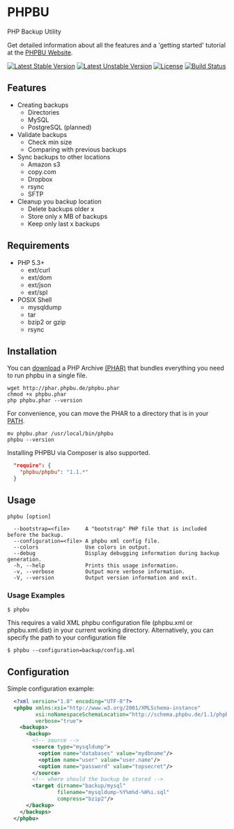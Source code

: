 # PHPBU

PHP Backup Utility

Get detailed information about all the features and a 'getting started' tutorial at the [PHPBU Website](http://phpbu.de).

[![Latest Stable Version](https://poser.pugx.org/phpbu/phpbu/v/stable.svg)](https://packagist.org/packages/phpbu/phpbu)
[![Latest Unstable Version](https://poser.pugx.org/phpbu/phpbu/v/unstable.svg)](https://packagist.org/packages/phpbu/phpbu)
[![License](https://poser.pugx.org/phpbu/phpbu/license.svg)](https://packagist.org/packages/phpbu/phpbu)
[![Build Status](https://travis-ci.org/sebastianfeldmann/phpbu.svg?branch=master)](https://travis-ci.org/sebastianfeldmann/phpbu)

## Features

* Creating backups
    + Directories
    + MySQL
    + PostgreSQL (planned)
* Validate backups
    + Check min size
    + Comparing with previous backups
* Sync backups to other locations
    + Amazon s3
    + copy.com
    + Dropbox
    + rsync
    + SFTP
* Cleanup you backup location
    + Delete backups older x
    + Store only x MB of backups
    + Keep only last x backups

## Requirements

* PHP 5.3+
    + ext/curl
    + ext/dom
    + ext/json
    + ext/spl
* POSIX Shell
    + mysqldump
    + tar
    + bzip2 or gzip
    + rsync

## Installation

You can [download](http://phar.phpbu.de/phpbu.phar) a PHP Archive [(PHAR)](http://php.net/phar) that bundles everything you need to run phpbu in a single file.

    wget http://phar.phpbu.de/phpbu.phar
    chmod +x phpbu.phar
    php phpbu.phar --version

For convenience, you can move the PHAR to a directory that is in your [PATH](http://en.wikipedia.org/wiki/PATH_%28variable%29).

    mv phpbu.phar /usr/local/bin/phpbu
    phpbu --version

Installing PHPBU via Composer is also supported.

```json
  "require": {
    "phpbu/phpbu": "1.1.*"
  }
```

## Usage
```
phpbu [option]

  --bootstrap=<file>     A "bootstrap" PHP file that is included before the backup.
  --configuration=<file> A phpbu xml config file.
  --colors               Use colors in output.
  --debug                Display debugging information during backup generation.
  -h, --help             Prints this usage information.
  -v, --verbose          Output more verbose information.
  -V, --version          Output version information and exit.
```

### Usage Examples

    $ phpbu

This requires a valid XML phpbu configuration file (phpbu.xml or phpbu.xml.dist) in your current working directory.
Alternatively, you can specify the path to your configuration file

    $ phpbu --configuration=backup/config.xml

## Configuration

Simple configuration example:

```xml
  <?xml version="1.0" encoding="UTF-8"?>
  <phpbu xmlns:xsi="http://www.w3.org/2001/XMLSchema-instance"
         xsi:noNamespaceSchemaLocation="http://schema.phpbu.de/1.1/phpbu.xsd"
         verbose="true">
    <backups>
      <backup>
        <!-- source -->
        <source type="mysqldump">
          <option name="databases" value="mydbname"/>
          <option name="user" value="user.name"/>
          <option name="password" value="topsecret"/>
        </source>
        <!-- where should the backup be stored -->
        <target dirname="backup/mysql"
                filename="mysqldump-%Y%m%d-%H%i.sql"
                compress="bzip2"/>
      </backup>
    </backups>
  </phpbu>
```
